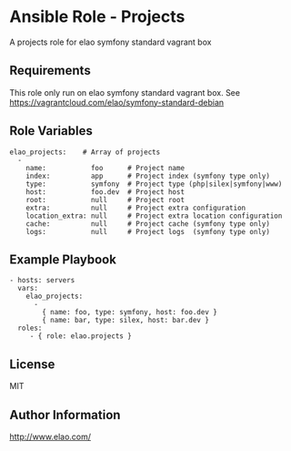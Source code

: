 Ansible Role - Projects
=======================

A projects role for elao symfony standard vagrant box


Requirements
------------

This role only run on elao symfony standard vagrant box. See https://vagrantcloud.com/elao/symfony-standard-debian


Role Variables
--------------

    elao_projects:    # Array of projects
      -
        name:           foo      # Project name
        index:          app      # Project index (symfony type only)
        type:           symfony  # Project type (php|silex|symfony|www)
        host:           foo.dev  # Project host
        root:           null     # Project root
        extra:          null     # Project extra configuration
        location_extra: null     # Project extra location configuration
        cache:          null     # Project cache (symfony type only)
        logs:           null     # Project logs  (symfony type only)


Example Playbook
----------------

    - hosts: servers
      vars:
        elao_projects:
          -
            { name: foo, type: symfony, host: foo.dev }
            { name: bar, type: silex, host: bar.dev }
      roles:
         - { role: elao.projects }


License
-------

MIT


Author Information
------------------

http://www.elao.com/
